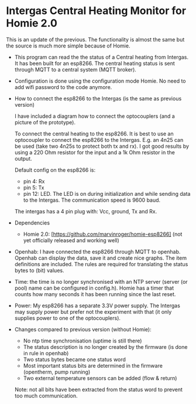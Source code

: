 # Intergas Central Heating Monitor for Homie 2.0

This is an update of the previous. The functionality is almost the same but the source is much more simple because of Homie.

* This program can read the the status of a Central heating from Intergas.
  It has been built for an esp8266. The central heating status is sent through MQTT to a central system (MQTT broker).
  
* Configuration is done using the configuration mode Homie. No need to add wifi password to the code anymore.

* How to connect the esp8266 to the Intergas (is the same as previous version)

  I have included a diagram how to connect the optocouplers (and a picture of the prototype).

  To connect the central heating to the esp8266.
  It is best to use an optocoupler to connect the esp8266 to the Intergas.
  E.g. an 4n25 can be used (take two 4n25s to protect both tx and rx).
  I got good results by using a 220 Ohm resistor for the input and a 1k Ohm resistor in the output.

  Default config on the esp8266 is:
  - pin 4: Rx
  - pin 5: Tx
  - pin 12: LED. The LED is on during initialization and while sending data to the Intergas.
  The communication speed is 9600 baud.

  The intergas has a 4 pin plug with: Vcc, ground, Tx and Rx.

* Dependencies
  - Homie 2.0: [https://github.com/marvinroger/homie-esp8266] (not yet officially released and working well)
  
* Openhab: I have connected the esp8266 through MQTT to openhab. Openhab can display the data, save it and create nice graphs. The item definitions are included. The rules are required for translating the status bytes to (bit) values.

* Time: the time is no longer synchronised with an NTP server (server (or pool) name can be configured in config.h). Homie has a timer that counts how many seconds it has been running since the last reset.

* Power: My esp8266 has a separate 3.3V power supply. The Intergas may supply power but prefer not the experiment with that (it only supplies power to one of the optocouplers).

* Changes compared to previous version (without Homie):
  - No ntp time synchronisation (uptime is still there)
  - The status description is no longer created by the firmware (is done in rule in openhab)
  - Two status bytes became one status word
  - Most important status bits are determined in the firmware (opentherm, pump running)
  - Two external temperature sensors can be added (flow & return) 

  Note: not all bits have been extracted from the status word to prevent too much communication.

